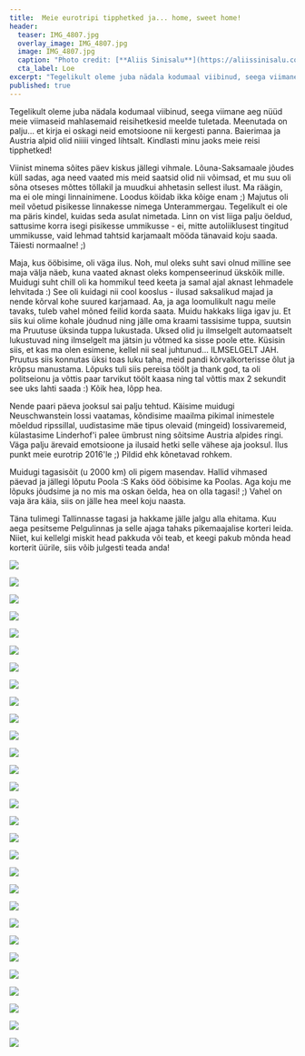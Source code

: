 ```yaml
---
title:  Meie eurotripi tipphetked ja... home, sweet home!
header: 
  teaser: IMG_4807.jpg
  overlay_image: IMG_4807.jpg
  image: IMG_4807.jpg
  caption: "Photo credit: [**Aliis Sinisalu**](https://aliissinisalu.com/)"
  cta_label: Loe
excerpt: "Tegelikult oleme juba nädala kodumaal viibinud, seega viimane aeg nüüd meie viimaseid mahlasemaid reisihetkesid meelde tuletada. Meenutada on palju... et kirja ei oskagi neid emotsioone nii kergesti panna."
published: true
---
```

Tegelikult oleme juba nädala kodumaal viibinud, seega viimane aeg nüüd meie viimaseid mahlasemaid reisihetkesid meelde tuletada. Meenutada on palju... et kirja ei oskagi neid emotsioone nii kergesti panna. Baierimaa ja Austria alpid olid niiiii vinged lihtsalt. Kindlasti minu jaoks meie reisi tipphetked!

Viinist minema sõites päev kiskus jällegi vihmale. Lõuna-Saksamaale jõudes küll sadas, aga need vaated mis meid saatsid olid nii võimsad, et mu suu oli sõna otseses mõttes töllakil ja muudkui ahhetasin sellest ilust. Ma räägin, ma ei ole mingi linnainimene. Loodus köidab ikka kõige enam ;) Majutus oli meil võetud pisikesse linnakesse nimega Unterammergau. Tegelikult ei ole ma päris kindel, kuidas seda asulat nimetada. Linn on vist liiga palju öeldud, sattusime korra isegi pisikesse ummikusse - ei, mitte autoliiklusest tingitud ummikusse, vaid lehmad tahtsid karjamaalt mööda tänavaid koju saada. Täiesti normaalne! ;) 

Maja, kus ööbisime, oli väga ilus. Noh, mul oleks suht savi olnud milline see maja välja näeb, kuna vaated aknast oleks kompenseerinud ükskõik mille. Muidugi suht chill oli ka hommikul teed keeta ja samal ajal aknast lehmadele lehvitada :) See oli kuidagi nii cool kooslus - ilusad saksalikud majad ja nende kõrval kohe suured karjamaad. Aa, ja aga loomulikult nagu meile tavaks, tuleb vahel mõned feilid korda saata. Muidu hakkaks liiga igav ju. Et siis kui olime kohale jõudnud ning jälle oma kraami tassisime tuppa, suutsin ma Pruutuse üksinda tuppa lukustada. Uksed olid ju ilmselgelt automaatselt lukustuvad ning ilmselgelt ma jätsin ju võtmed ka sisse poole ette. Küsisin siis, et kas ma olen esimene, kellel nii seal juhtunud... ILMSELGELT JAH. Pruutus siis konnutas üksi toas luku taha, meid pandi kõrvalkorterisse õlut ja krõpsu manustama. Lõpuks tuli siis pereisa töölt ja thank god, ta oli politseionu ja võttis paar tarvikut töölt kaasa ning tal võttis max 2 sekundit see uks lahti saada :) Kõik hea, lõpp hea.

Nende paari päeva jooksul sai palju tehtud. Käisime muidugi Neuschwanstein lossi vaatamas, kõndisime maailma pikimal inimestele mõeldud ripssillal, uudistasime mäe tipus olevaid (mingeid) lossivaremeid, külastasime Linderhof'i palee ümbrust ning sõitsime Austria alpides ringi. Väga palju ärevaid emotsioone ja ilusaid hetki selle vähese aja jooksul. Ilus punkt meie eurotrip 2016'le ;) Pildid ehk kõnetavad rohkem.

Muidugi tagasisõit (u 2000 km) oli pigem masendav. Hallid vihmased päevad ja jällegi lõputu Poola :S Kaks ööd ööbisime ka Poolas. Aga koju me lõpuks jõudsime ja no mis ma oskan öelda, hea on olla tagasi! ;) Vahel on vaja ära käia, siis on jälle hea meel koju naasta. 

Täna tulimegi Tallinnasse tagasi ja hakkame jälle jalgu alla ehitama. Kuu aega pesitseme Pelgulinnas ja selle ajaga tahaks pikemaajalise korteri leida. Niiet, kui kellelgi miskit head pakkuda või teab, et keegi pakub mõnda head korterit üürile, siis võib julgesti teada anda!

![]({{site.baseurl}}/images/IMG_4665.jpg)

![]({{site.baseurl}}/images/IMG_4674.jpg)

![]({{site.baseurl}}/images/IMG_4679.jpg)

![]({{site.baseurl}}/images/IMG_4686.jpg)

![]({{site.baseurl}}/images/IMG_4689.jpg)

![]({{site.baseurl}}/images/IMG_4693.jpg)

![]({{site.baseurl}}/images/IMG_4696.jpg)

![]({{site.baseurl}}/images/IMG_4708.jpg)

![]({{site.baseurl}}/images/IMG_4716.jpg)

![]({{site.baseurl}}/images/IMG_4718.jpg)

![]({{site.baseurl}}/images/IMG_4723.jpg)

![]({{site.baseurl}}/images/IMG_4728.jpg)

![]({{site.baseurl}}/images/IMG_4731.jpg)

![]({{site.baseurl}}/images/IMG_4733.jpg)

![]({{site.baseurl}}/images/IMG_4736.jpg)

![]({{site.baseurl}}/images/IMG_4741.jpg)

![]({{site.baseurl}}/images/IMG_4747.jpg)

![]({{site.baseurl}}/images/IMG_4767.jpg)

![]({{site.baseurl}}/images/IMG_4769.jpg)

![]({{site.baseurl}}/images/IMG_4778.jpg)

![]({{site.baseurl}}/images/IMG_4781.jpg)

![]({{site.baseurl}}/images/IMG_4784.jpg)

![]({{site.baseurl}}/images/IMG_4804.jpg)

![]({{site.baseurl}}/images/IMG_4807.jpg)

![]({{site.baseurl}}/images/IMG_4829.jpg)

![]({{site.baseurl}}/images/IMG_4846.jpg)

![]({{site.baseurl}}/images/IMG_4851.jpg)

![]({{site.baseurl}}/images/IMG_4858.jpg)

![]({{site.baseurl}}/images/IMG_4860.jpg)



